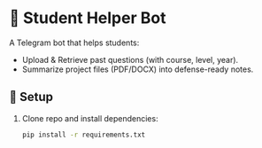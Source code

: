 # 📘 Student Helper Bot

A Telegram bot that helps students:
- Upload & Retrieve past questions (with course, level, year).
- Summarize project files (PDF/DOCX) into defense-ready notes.

## 🚀 Setup
1. Clone repo and install dependencies:
   ```bash
   pip install -r requirements.txt